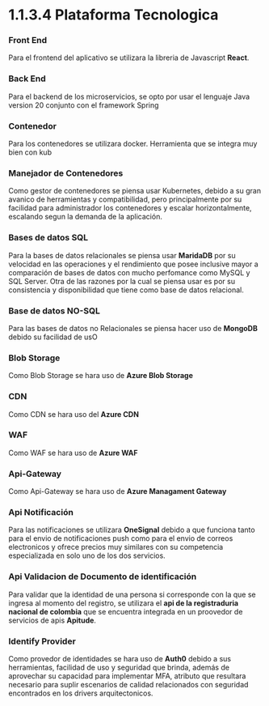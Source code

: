 # 1.1.3.4 Plataforma Tecnologica

### Front End

Para el frontend del aplicativo se utilizara la libreria de Javascript **React**.

### Back End

Para el backend de los microservicios, se opto por usar el lenguaje Java version 20 conjunto con el framework Spring 

### Contenedor

Para los contenedores se utilizara docker. Herramienta que se integra muy bien con kub

### Manejador de Contenedores

Como gestor de contenedores se piensa usar Kubernetes, debido a su gran avanico de herramientas y compatibilidad, pero principalmente por su facilidad para administrador los contenedores y escalar horizontalmente, escalando segun la demanda de la aplicación.

### Bases de datos SQL

Para la bases de datos relacionales se piensa usar **MaridaDB** por su velocidad en las operaciones y el rendimiento que posee inclusive mayor a comparación de bases de datos con mucho perfomance como MySQL y SQL Server. Otra de las razones por la cual se piensa usar es por su consistencia y disponibilidad que tiene como base de datos relacional.

### Base de datos NO-SQL

Para las bases de datos no Relacionales se piensa hacer uso de **MongoDB** debido su facilidad de usO


### Blob Storage

Como Blob Storage se hara uso de **Azure Blob Storage**

### CDN

Como CDN se hara uso del **Azure CDN**

### WAF

Como WAF se hara uso de **Azure WAF**

### Api-Gateway

Como Api-Gateway se hara uso de **Azure Managament Gateway**

### Api Notificación

Para las notificaciones se utilizara **OneSignal** debido a que funciona tanto para el envio de notificaciones push como para el envio de correos electronicos y ofrece precios muy similares con su competencia especializada en solo uno de los dos servicios.

### Api Validacion de Documento de identificación

Para validar que la identidad de una persona si corresponde con la que se ingresa al momento del registro, se utilizara el **api de la registraduria nacional de colombia** que se encuentra integrada en un proovedor de servicios de apis **Apitude**.


### Identify Provider

Como provedor de identidades se hara uso de **Auth0** debido a sus herramientas, facilidad de uso y seguridad que brinda, además de aprovechar su capacidad para implementar MFA, atributo que resultara necesario para suplir escenarios de calidad relacionados con seguridad encontrados en los drivers arquitectonicos.



